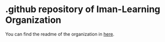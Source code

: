 # .github repository of Iman-Learning Organization

You can find the readme of the organization in [here](https://github.com/Iman-Learning/.github/blob/main/profile/README.md).
